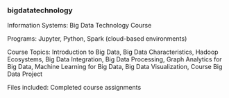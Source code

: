 ### bigdatatechnology
Information Systems: Big Data Technology Course 

Programs: Jupyter, Python, Spark (cloud-based environments)

Course Topics: 
Introduction to Big Data,
Big Data Characteristics,
Hadoop Ecosystems,
Big Data Integration, 
Big Data Processing,
Graph Analytics for Big Data,
Machine Learning for Big Data,
Big Data Visualization,
Course Big Data Project 

Files included: 
Completed course assignments
